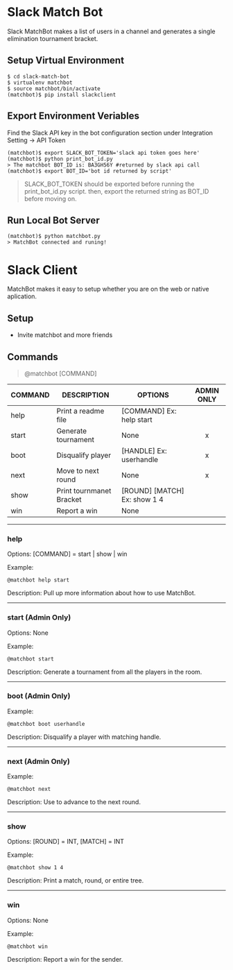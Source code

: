 # Slack Match Bot
Slack MatchBot makes a list of users in a channel and generates a single elimination tournament bracket.

## Setup Virtual Environment
```
$ cd slack-match-bot
$ virtualenv matchbot
$ source matchbot/bin/activate
(matchbot)$ pip install slackclient
```
## Export Environment Veriables
Find the Slack API key in the bot configuration section under Integration Setting -> API Token
```
(matchbot)$ export SLACK_BOT_TOKEN='slack api token goes here'
(matchbot)$ python print_bot_id.py
> The matchbot BOT_ID is: BA3GH56Y #returned by slack api call
(matchbot)$ export BOT_ID='bot id returned by script'
```
> SLACK_BOT_TOKEN should be exported before running the print_bot_id.py script.
> then, export the returned string as BOT_ID before moving on.

## Run Local Bot Server
```
(matchbot)$ python matchbot.py
> MatchBot connected and runing!
```
# Slack Client
MatchBot makes it easy to setup whether you are on the web or native aplication.

## Setup
- Invite matchbot and more friends

## Commands
> @matchbot [COMMAND] 

|COMMAND|DESCRIPTION                 |OPTIONS                       | ADMIN ONLY |
|-------|----------------------------|------------------------------|:----------:|
|help   |Print a readme file         |[COMMAND] Ex: help start      |            |
|start  |Generate tournament         |None                          |x           |
|boot   |Disqualify player           |[HANDLE] Ex: userhandle       |x           |
|next   |Move to next round          |None                          |x			 |
|show   |Print tournmanet Bracket    |[ROUND] [MATCH] Ex: show 1 4  |            |
|win    |Report a win                |None                          |            |

---
### help
Options: [COMMAND] = start | show | win

Example:
```
@matchbot help start
```

Description: Pull up more information about how to use MatchBot.

---
### start (Admin Only)
Options: None

Example:
```
@matchbot start
```

Description: Generate a tournament from all the players in the room.

---
### boot (Admin Only)

Example:
```
@matchbot boot userhandle
```

Description: Disqualify a player with matching handle.

---
### next (Admin Only)

Example:
```
@matchbot next
```

Description: Use to advance to the next round.

---
### show
Options: [ROUND] = INT, [MATCH] = INT

Example:
```
@matchbot show 1 4
```

Description: Print a match, round, or entire tree.

---
### win
Options: None

Example:
```
@matchbot win
```

Description: Report a win for the sender.